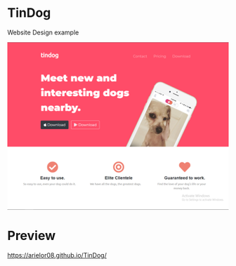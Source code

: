 # TinDog
Website Design example


![](main_menu.png)

# Preview
https://arielor08.github.io/TinDog/
